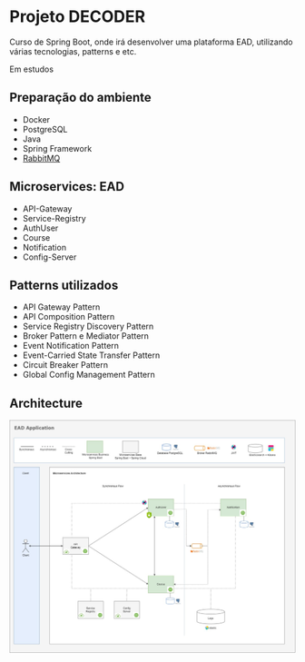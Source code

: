 # Projeto DECODER

Curso de Spring Boot, onde irá desenvolver uma plataforma EAD, utilizando várias tecnologias, patterns e etc.

Em estudos

## Preparação do ambiente

- Docker
- PostgreSQL
- Java
- Spring Framework
- [RabbitMQ](https://www.cloudamqp.com)

## Microservices: EAD

- API-Gateway
- Service-Registry
- AuthUser
- Course
- Notification
- Config-Server

## Patterns utilizados

- API Gateway Pattern
- API Composition Pattern
- Service Registry Discovery Pattern
- Broker Pattern e Mediator Pattern
- Event Notification Pattern
- Event-Carried State Transfer Pattern
- Circuit Breaker Pattern
- Global Config Management Pattern


## Architecture

<div align="center">
  <a href="#">
      <img src="https://github.com/carloscazelattojr/decoder/blob/main/architecture.jpg" width="800" alt="preview" />
  </a>
</div>